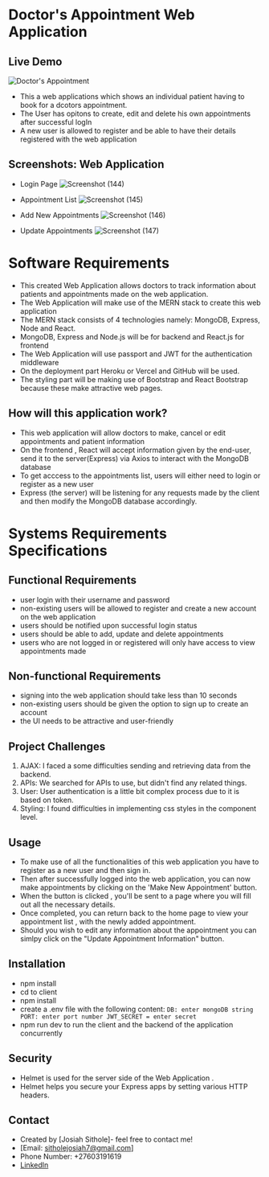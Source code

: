 # Doctor's Appointment Web Application

## Live Demo
![Doctor's Appointment]()

* This a web applications which shows an individual patient having to book for a dcotors appointment.
* The User has opitons to create, edit and delete his own appointments after successful logIn
* A new user is allowed to register and be able to have their details registered with the web application

## Screenshots: Web Application
* Login Page
![Screenshot (144)](https://user-images.githubusercontent.com/81366533/124412122-17b72c00-dd4e-11eb-96fe-e8ad0534e940.png)

* Appointment List
![Screenshot (145)](https://user-images.githubusercontent.com/81366533/124412141-243b8480-dd4e-11eb-9d55-861ed263eafa.png)

* Add New Appointments
![Screenshot (146)](https://user-images.githubusercontent.com/81366533/124412175-33bacd80-dd4e-11eb-8783-1ff5961489a0.png)

* Update Appointments
![Screenshot (147)](https://user-images.githubusercontent.com/81366533/124412200-43d2ad00-dd4e-11eb-9551-7593e27c87a3.png)


# Software Requirements

* This created Web Application allows doctors to track information about patients and appointments made on the web application.
* The Web Application will make use of the MERN stack to create this web application
* The MERN stack consists of 4 technologies namely: MongoDB, Express, Node and React. 
* MongoDB, Express and Node.js will be for backend and React.js for frontend 
* The Web Application will use passport and JWT for the authentication middleware
* On the deployment part Heroku or Vercel and GitHub will be used. 
* The styling part will be making use of Bootstrap and React Bootstrap because these make attractive web pages. 

## How will this application work? 
* This web application will allow doctors to make, cancel or edit appointments and patient information 
* On the frontend , React will accept information given by the end-user, send it to the server(Express) via Axios to interact with the MongoDB database
* To get acccess to the appointments list, users will either need to login or register as a new user
* Express (the server) will be listening for any requests made by the client and then modify the MongoDB database accordingly.

# Systems Requirements Specifications
## Functional Requirements 

* user login with their username and password 
* non-existing users will be allowed to register and create a new account on the web application
* users should be notified upon successful login status 
* users should be able to add, update and delete appointments
* users who are not logged in or registered will only have access to view appointments made

## Non-functional Requirements 

* signing into the web application should take less than 10 seconds
* non-existing users should be given the option to sign up to create an account
* the UI needs to be attractive and user-friendly

## Project Challenges

1. AJAX: I faced a some difficulties sending and retrieving data from the backend.
2. APIs: We searched for APIs to use, but didn't find any related things.
3. User: User authentication is a little bit complex process due to it is based on token.
4. Styling: I found difficulties in implementing css styles in the component level.


## Usage

* To make use of all the functionalities of this web application you have to register as a new user and then sign in.
* Then after successfully logged into the web application, you can now make appointments by clicking on the 'Make New Appointment' button.
* When the button is clicked , you'll be sent to a page where you will fill out all the necessary details. 
* Once completed, you can return back to the home page to view your appointment list , with the newly added appointment. 
* Should you wish to edit any information about the appointment you can simlpy click on the "Update Appointment Information" button. 

## Installation

* npm install 
* cd to client
* npm install 
* create a .env file with the following content:
   `
   DB: enter mongoDB string 
   PORT: enter port number
   JWT_SECRET = enter secret
   `
* npm run dev to run the client and the backend of the application concurrently

## Security 

* Helmet is used for the server side of the Web Application .
* Helmet helps you secure your Express apps by setting various HTTP headers. 

## Contact
* Created by [Josiah Sithole]- feel free to contact me!
* [Email: sitholejosiah7@gmail.com]
* Phone Number: +27603191619
* [LinkedIn](https://www.linkedin.com/in/josiah-sithole-40480b222/)
